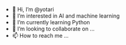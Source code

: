 - 👋 Hi, I’m @yotari
- 👀 I’m interested in AI and machine learning
- 🌱 I’m currently learning Python
- 💞️ I’m looking to collaborate on ...
- 📫 How to reach me ...

<!---
yotari/yotari is a ✨ special ✨ repository because its `README.md` (this file) appears on your GitHub profile.
You can click the Preview link to take a look at your changes.
--->
